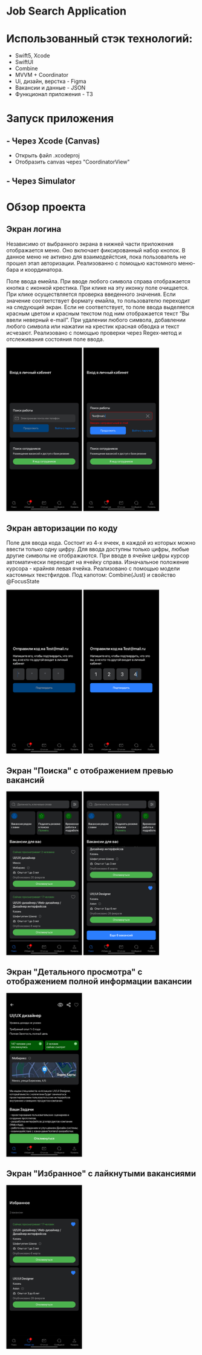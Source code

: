 # Job Search Application

# Использованный стэк технологий:
- Swift5, Xcode
- SwiftUI
- Combine
- MVVM + Coordinator
- Ui, дизайн, верстка - Figma
- Вакансии и данные - JSON
- Функционал приложения - ТЗ

# Запуск приложения
## - Через Xcode (Canvas)
- Открыть файл .xcodeproj
- Отобразить canvas через "CoordinatorView"
## - Через Simulator

# Обзор проекта
## Экран логина
Независимо от выбранного экрана в нижней части приложения отображается меню. Оно включает фиксированный набор кнопок. В данное меню не активно для взаимодейстсия, пока пользователь не прошел этап авторизации. 
Реализованно с помощью кастомного меню-бара и координатора.

Поле ввода емейла. При вводе любого символа справа отображается кнопка с иконкой крестика. При клике на эту иконку поле очищается. При клике осуществляется проверка введенного значения. Если значение соответствует формату емайла, то пользователю переходит на следующий экран. Если не соответствует, то поле ввода выделяется красным цветом и красным текстом под ним отображается текст “Вы ввели неверный e-mail”. При удалении любого символа, добавлении любого символа или нажатии на крестик красная обводка и текст исчезают.
Реализовано с помощью проверки через Regex-метод и отслеживания состояния поле ввода.

<p float="left">
  <img src="GitScreenshots/Screenshot1png.png" width="200" />
  <img src="GitScreenshots/Screenshot2.png" width="200" />
</p>

## Экран авторизации по коду
Поле для ввода кода. Состоит из 4-х ячеек, в каждой из которых можно ввести только одну цифру. Для ввода доступны только цифры, любые другие символы не отображаются. При вводе в ячейке цифры курсор автоматически переходит на ячейку справа. Изначальное положение курсора - крайняя левая ячейка. 
Реализовано с помощью модели кастомных текстфилдов. Под капотом: Combine(Just) и свойство @FocusState
<p float="left">
  <img src="GitScreenshots/Screenshot3.png" width="200" />
  <img src="GitScreenshots/Screenshot4.png" width="200" />
</p>

## Экран "Поиска" с отображением превью вакансий
<p float="left">
  <img src="GitScreenshots/Screenshot5.png" width="200" />
  <img src="GitScreenshots/Screenshot6.png" width="200" />
  
</p>


## Экран "Детального просмотра" с отображением полной информации вакансии
<p float="left">
  <img src="GitScreenshots/Screenshot7.png" width="200" />
</p>


## Экран "Избранное" с лайкнутыми вакансиями
<p float="left">
  <img src="GitScreenshots/Screenshot8.png" width="200" />
</p>

